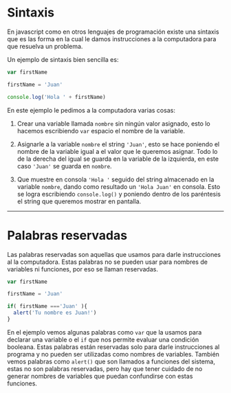 # Sintaxis

En javascript como en otros lenguajes de programación existe una sintaxis que es las forma en la cual le damos instrucciones a la computadora para que resuelva un problema.

Un ejemplo de sintaxis bien sencilla es:

```js
var firstName

firstName = 'Juan'

console.log('Hola ' + firstName)
```


En este ejemplo le pedimos a la computadora varias cosas:

1. Crear una variable llamada `nombre` sin ningún valor asignado, esto lo hacemos escribiendo `var` espacio el nombre de la variable.

2. Asignarle a la variable `nombre` el string `'Juan'`, esto se hace poniendo el nombre de la variable igual a el valor que le queremos asignar. Todo lo de la derecha del igual se guarda en la variable de la izquierda, en este caso `'Juan'` se guarda en `nombre`.

3. Que muestre en consola `'Hola '` seguido del string almacenado en la variable `nombre`, dando como resultado un `'Hola Juan'` en consola. Esto se logra escribiendo `console.log()` y poniendo dentro de los paréntesis el string que queremos mostrar en pantalla.

---

# Palabras reservadas

Las palabras reservadas son aquellas que usamos para darle instrucciones al la computadora. Estas palabras no se pueden usar para nombres de variables ni funciones, por eso se llaman reservadas.

```js
var firstName

firstName = 'Juan'

if( firstName ==='Juan' ){
  alert('Tu nombre es Juan!')
}

```

En el ejemplo vemos algunas palabras como `var` que la usamos para declarar una variable o el `if` que nos permite evaluar una condición booleana. Estas palabras están reservadas solo para darle instrucciones al programa y no pueden ser utilizadas como nombres de variables. También vemos palabras como `alert()` que son llamados a funciones del sistema, estas no son palabras reservadas, pero hay que tener cuidado de no generar nombres de variables que puedan confundirse con estas funciones.